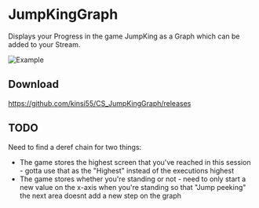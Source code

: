 # JumpKingGraph

Displays your Progress in the game JumpKing as a Graph which can be added to your Stream.

![Example](https://i.imgur.com/I0yGN69.png)

## Download

https://github.com/kinsi55/CS_JumpKingGraph/releases

## TODO

Need to find a deref chain for two things:

- The game stores the highest screen that you've reached in this session - gotta use that as the "Highest" instead of the executions highest
- The game stores whether you're standing or not - need to only start a new value on the x-axis when you're standing so that "Jump peeking" the next area doesnt add a new step on the graph
